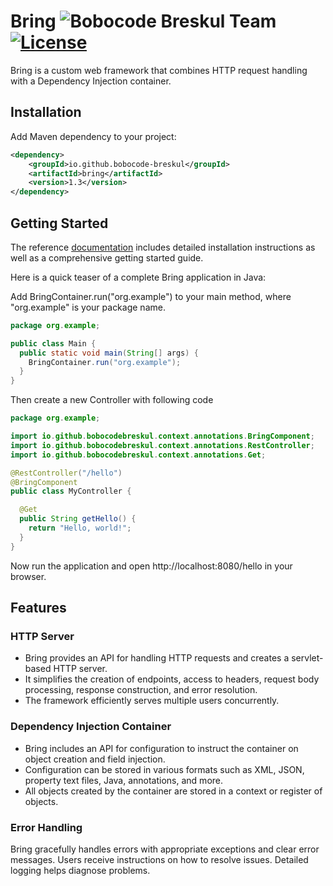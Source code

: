 # Bring ![Bobocode Breskul Team](https://img.shields.io/badge/Bobocode%20Breskul%20Team-8A2BE2) [![License](https://img.shields.io/badge/License-Apache_2.0-green.svg)](https://opensource.org/licenses/Apache-2.0)
 Bring is a custom web framework that combines HTTP request handling with a Dependency Injection container.

## Installation

Add Maven dependency to your project:

```xml
<dependency>
    <groupId>io.github.bobocode-breskul</groupId>
    <artifactId>bring</artifactId>
    <version>1.3</version>
</dependency>
```

## Getting Started
The reference [documentation](https://github.com/bobocode-breskul/bring/wiki) includes detailed installation instructions as well as a comprehensive getting started guide.

Here is a quick teaser of a complete Bring application in Java:

Add BringContainer.run("org.example") to your main method, where "org.example" is your package name.

```java
package org.example;

public class Main {
  public static void main(String[] args) {
    BringContainer.run("org.example");
  }
}
```

Then create a new Controller with following code

```java
package org.example;

import io.github.bobocodebreskul.context.annotations.BringComponent;
import io.github.bobocodebreskul.context.annotations.RestController;
import io.github.bobocodebreskul.context.annotations.Get;

@RestController("/hello")
@BringComponent
public class MyController {

  @Get
  public String getHello() {
    return "Hello, world!";
  }
}
```

Now run the application and open http://localhost:8080/hello in your browser.

## Features

### HTTP Server

- Bring provides an API for handling HTTP requests and creates a servlet-based HTTP server.
- It simplifies the creation of endpoints, access to headers, request body processing, response construction, and error resolution.
- The framework efficiently serves multiple users concurrently.

### Dependency Injection Container

- Bring includes an API for configuration to instruct the container on object creation and field injection.
- Configuration can be stored in various formats such as XML, JSON, property text files, Java, annotations, and more.
- All objects created by the container are stored in a context or register of objects.

### Error Handling

Bring gracefully handles errors with appropriate exceptions and clear error messages. Users receive instructions on how to resolve issues. Detailed logging helps diagnose problems.
